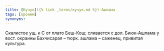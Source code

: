```yaml
---
title: [Кучук]({% link _terms/кучук.md %})-Ашлама
tags: [ороним]
synonyms:
---
```


Скалистое ущ. к С от плато Беш-Кош; сливается с дол. Биюк-Ашлама у вост. окраины
Бахчисарая – тюрк. ашлама – саженец, привитая культура.
